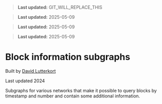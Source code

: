 > **Last updated:** GIT_WILL_REPLACE_THIS

> **Last updated:** 2025-05-09

> **Last updated:** 2025-05-09

> **Last updated:** 2025-05-09

# Block information subgraphs

Built by [David Lutterkort](https://github.com/lutter)

Last updated 2024

Subgraphs for various networks that make it possible to query blocks by
timestamp and number and contain some additional information.
